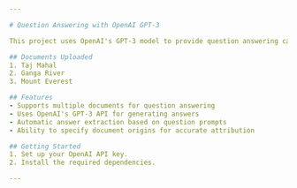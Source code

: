 ```yaml
---

# Question Answering with OpenAI GPT-3

This project uses OpenAI's GPT-3 model to provide question answering capabilities based on predefined documents. Users can ask questions and receive answers based on the document content.

## Documents Uploaded
1. Taj Mahal
2. Ganga River
3. Mount Everest

## Features
- Supports multiple documents for question answering
- Uses OpenAI's GPT-3 API for generating answers
- Automatic answer extraction based on question prompts
- Ability to specify document origins for accurate attribution

## Getting Started
1. Set up your OpenAI API key.
2. Install the required dependencies.

---
```

